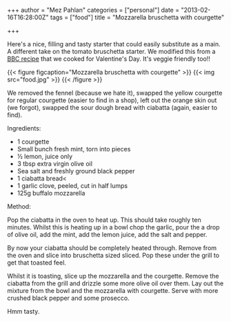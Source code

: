 +++
author = "Mez Pahlan"
categories = ["personal"]
date = "2013-02-16T16:28:00Z"
tags = ["food"]
title = "Mozzarella bruschetta with courgette"

+++

Here's a nice, filling and tasty starter that could easily substitute as a main. A different take on the tomato
bruschetta starter. We modified this from a [BBC recipe](http://www.bbc.co.uk/food/recipes/buffalomozzarellabru_93627)
that we cooked for Valentine's Day. It's veggie friendly too!!

{{< figure figcaption="Mozzarella bruschetta with courgette" >}}
    {{< img src="food.jpg" >}}
{{< /figure >}}

<!--more-->

We removed the fennel (because we hate it), swapped the yellow courgette for regular courgette (easier to find in a
shop), left out the orange skin out (we forgot), swapped the sour dough bread with ciabatta (again, easier to find).

Ingredients:

* 1  courgette
* Small bunch fresh mint, torn into pieces
* ½ lemon, juice only
* 3 tbsp extra virgin olive oil
* Sea salt and freshly ground black pepper
* 1 ciabatta bread<
* 1 garlic clove, peeled, cut in half lumps
* 125g buffalo mozzarella

Method:

Pop the ciabatta in the oven to heat up. This should take roughly ten minutes. Whilst this is heating up  in a bowl chop
the garlic, pour the a drop of olive oil, add the mint, add the lemon juice, add the salt and pepper.

By now your ciabatta should be completely heated through. Remove from the oven and slice into bruschetta sized sliced.
Pop these under the grill to get that toasted feel.

Whilst it is toasting, slice up the mozzarella and the courgette. Remove the ciabatta from the grill and drizzle some
more olive oil over them. Lay out the mixture from the bowl and the mozzarella with courgette. Serve with more crushed
black pepper and some prosecco.

Hmm tasty.
